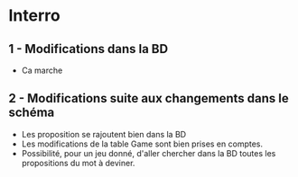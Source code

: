 # Interro

## 1 - Modifications dans la BD
* Ca marche

## 2 - Modifications suite aux changements dans le schéma

* Les proposition se rajoutent bien dans la BD
* Les modifications de la table Game sont bien prises en comptes.
* Possibilité, pour un jeu donné, d'aller chercher dans la BD toutes les propositions du mot à deviner.